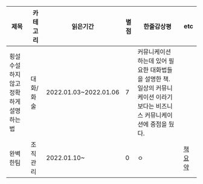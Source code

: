 |제목|카테고리|읽은기간|별점|한줄감상평|etc|
|---|---|---|---|---|---|
|횡설수설하지 않고 정확하게 설명하는 법|대화/화술|2022.01.03~2022.01.06|7|커뮤니케이션 하는데 있어 필요한 대화법들을 설명한 책. 일상의 커뮤니케이션 이라기 보다는 비즈니스 커뮤니케이션에 중점을 뒀다.||
|완벽한팀|조직관리|2022.01.10~|0|ㅇ|[책 요약](/book/perfectteam/README.md)|